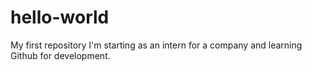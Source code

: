 # hello-world
My first repository
I'm starting as an intern for a company and learning Github for development.
